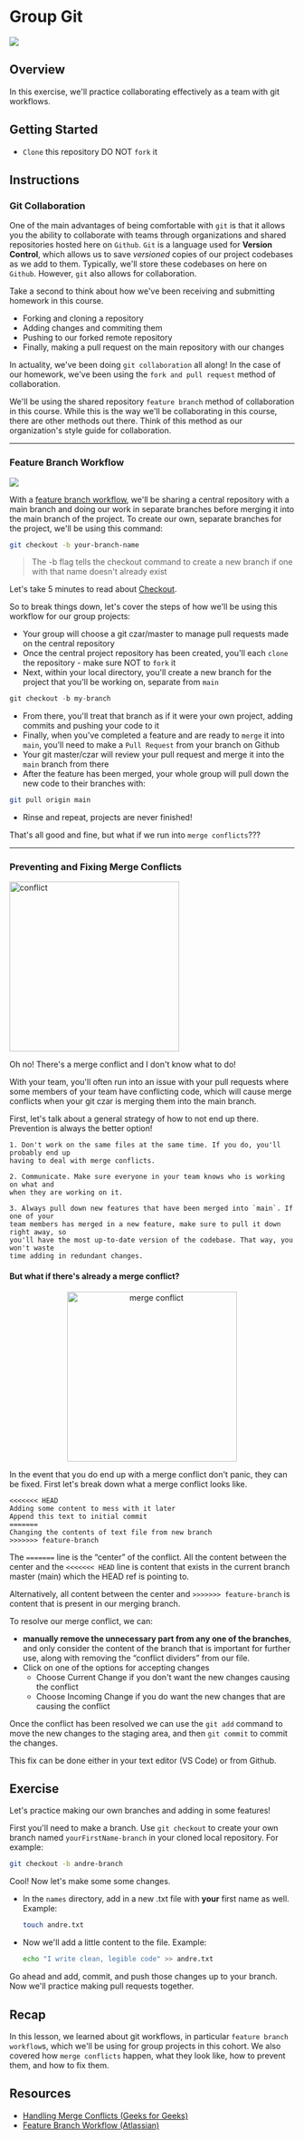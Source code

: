 # Group Git

![](https://assets.t3n.sc/news/wp-content/uploads/2018/07/git-branch-workflow-collaboration-1.jpg?auto=compress%2Cformat&fit=crop&fm=jpg&h=630&ixlib=php-1.1.0&q=65&w=1200&s=4cc20451bf278e271210ea8bb2699397)


## Overview
In this exercise, we'll practice collaborating effectively as a team with git workflows. 

## Getting Started
- `Clone` this repository DO NOT `fork` it 

## Instructions
### Git Collaboration
One of the main advantages of being comfortable with `git` is that it allows you the ability to collaborate with teams through organizations and shared repositories hosted here on `Github`. `Git` is a language used for **Version Control**, which allows us to save _versioned_ copies of our project codebases as we add to them.  Typically, we'll store these codebases on here on `Github`. However, `git` also allows for collaboration.

Take a second to think about how we've been receiving and submitting homework in this course. 
- Forking and cloning a repository
- Adding changes and commiting them
- Pushing to our forked remote repository
- Finally, making a pull request on the main repository with our changes

In actuality, we've been doing `git collaboration` all along! In the case of our homework, we've been using the `fork and pull request` method of collaboration.

We'll be using the shared repository `feature branch` method of collaboration in this course. While this is the way we'll be collaborating in this course, there are other methods out there. Think of this method as our organization's style guide for collaboration.
___

### Feature Branch Workflow
 
![](https://zepel.io/blog/content/images/2020/05/Feature-Branch-git-workflow-4.png)

With a [feature branch workflow](https://www.atlassian.com/git/tutorials/comparing-workflows/feature-branch-workflow), we'll be sharing a central repository with a main branch and doing our work in separate branches before merging it into the main branch of the project. To create our own, separate branches for the project, we'll be using this command:

```sh
git checkout -b your-branch-name
```

> The -b flag tells the checkout command to create a new branch if one with that name doesn't already exist

Let's take 5 minutes to read about [Checkout](https://www.atlassian.com/git/tutorials/using-branches/git-checkout).

So to break things down, let's cover the steps of how we'll be using this workflow for our group projects:
- Your group will choose a git czar/master to manage pull requests made on the central repository
- Once the central project repository has been created, you'll each `clone` the repository - make sure NOT to `fork` it
- Next, within your local directory, you'll create a new branch for the project that you'll be working on, separate from `main`
 ```js
 git checkout -b my-branch
 ```
- From there, you'll treat that branch as if it were your own project, adding commits and pushing your code to it
- Finally, when you've completed a feature and are ready to `merge` it into `main`, you'll need to make a `Pull Request` from your branch on Github
- Your git master/czar will review your pull request and merge it into the `main` branch from there
- After the feature has been merged, your whole group will pull down the new code to their branches with:
 ```sh
 git pull origin main
 ```
- Rinse and repeat, projects are never finished!

That's all good and fine, but what if we run into `merge conflicts`???

___
### Preventing and Fixing Merge Conflicts

<img height="300" src="https://ihatetomatoes.net/wp-content/uploads/2020/05/img_merge-conflict.png" alt="conflict" />

Oh no! There's a merge conflict and I don't know what to do!

With your team, you'll often run into an issue with your pull requests where some members of your team have conflicting code, which will cause merge conflicts when your git czar is merging them into the main branch. 

First, let's talk about a general strategy of how to not end up there. Prevention is always the better option!

```
1. Don't work on the same files at the same time. If you do, you'll probably end up
having to deal with merge conflicts.

2. Communicate. Make sure everyone in your team knows who is working on what and 
when they are working on it.

3. Always pull down new features that have been merged into `main`. If one of your
team members has merged in a new feature, make sure to pull it down right away, so 
you'll have the most up-to-date version of the codebase. That way, you won't waste 
time adding in redundant changes.
```

#### But what if there's already a merge conflict?

<p align="center"><img height="300" src="https://res.cloudinary.com/practicaldev/image/fetch/s--7lBksXwA--/c_limit%2Cf_auto%2Cfl_progressive%2Cq_66%2Cw_880/https://dev-to-uploads.s3.amazonaws.com/i/bcd5ajtoc0g5dxzmpfbq.gif" alt="merge conflict"/></p>


In the event that you do end up with a merge conflict don't panic, they can be fixed. First let's break down what a merge conflict looks like.

```git
<<<<<<< HEAD
Adding some content to mess with it later
Append this text to initial commit
=======
Changing the contents of text file from new branch
>>>>>>> feature-branch
```

The `=======` line is the “center” of the conflict. All the content between the center and the `<<<<<<< HEAD` line is content that exists in the current branch master (main) which the HEAD ref is pointing to.

Alternatively, all content between the center and `>>>>>>> feature-branch` is content that is present in our merging branch.

To resolve our merge conflict, we can:
- **manually remove the unnecessary part from any one of the branches**, and only consider the content of the branch that is important for further use, along with removing the “conflict dividers” from our file. 
- Click on one of the options for accepting changes
  - Choose Current Change if you don't want the new changes causing the conflict
  - Choose Incoming Change if you do want the new changes that are causing the conflict

Once the conflict has been resolved we can use the `git add` command to move the new changes to the staging area, and then `git commit` to commit the changes.

This fix can be done either in your text editor (VS Code) or from Github.

## Exercise
Let's practice making our own branches and adding in some features!

First you'll need to make a branch. Use `git checkout` to create your own branch named `yourFirstName-branch` in your cloned local repository. For example:

```sh
git checkout -b andre-branch
```

Cool! Now let's make some some changes.
- In the `names` directory, add in a new .txt file with **your** first name as well. Example:
  ```sh
  touch andre.txt
  ```
- Now we'll add a little content to the file. Example:
  ```sh
  echo "I write clean, legible code" >> andre.txt
  ```

Go ahead and add, commit, and push those changes up to your branch. Now we'll practice making pull requests together.

## Recap
In this lesson, we learned about git workflows, in particular `feature branch workflow`s, which we'll be using for group projects in this cohort. We also covered how `merge conflicts` happen, what they look like, how to prevent them, and how to fix them. 

## Resources
- [Handling Merge Conflicts (Geeks for Geeks)](https://www.geeksforgeeks.org/merge-conflicts-and-how-to-handle-them/)
- [Feature Branch Workflow (Atlassian)](https://www.atlassian.com/git/tutorials/comparing-workflows/feature-branch-workflow)

